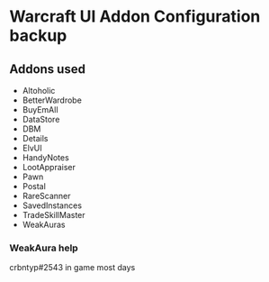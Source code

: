 # Warcraft UI Addon Configuration backup
## Addons used
- Altoholic
- BetterWardrobe
- BuyEmAll
- DataStore
- DBM
- Details
- ElvUI
- HandyNotes
- LootAppraiser
- Pawn
- Postal
- RareScanner
- SavedInstances
- TradeSkillMaster
- WeakAuras

### WeakAura help
crbntyp#2543 in game most days
